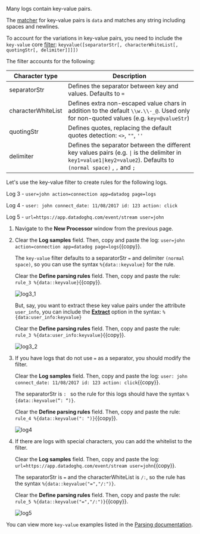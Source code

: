 Many logs contain key-value pairs.

The <a href="https://docs.datadoghq.com/logs/processing/parsing/?tab=matcher#matcher-and-filter" target="_blank">matcher</a> for key-value pairs is `data` and matches any string including spaces and newlines. 

To account for the variations in key-value pairs, you need to include the `key-value` core <a href="https://docs.datadoghq.com/logs/processing/parsing/?tab=filter#matcher-and-filter" target="_blank">filter</a>: `keyvalue([separatorStr[, characterWhiteList[, quotingStr[, delimiter]]]])`

The filter accounts for the following:

| Character type | Description |
|--------------|----------|
| separatorStr | Defines the separator between key and values. Defaults to `=` |
| characterWhiteList | Defines extra non-escaped value chars in addition to the default `\\w.\\-_@`. Used only for non-quoted values (e.g. `key=@valueStr`) |
| quotingStr | Defines quotes, replacing the default quotes detection: `<>`, `""`, `''` |
| delimiter | Defines the separator between the different key values pairs (e.g. <code>&#124;</code> is the delimiter in `key1=value1`<code>&#124;</code>`key2=value2`). Defaults to `(normal space)` , `,` and `;` |

Let's use the key-value filter to create rules for the following logs.

Log 3 - `user=john action=connection app=datadog page=logs`

Log 4 - `user: john connect_date: 11/08/2017 id: 123 action: click`

Log 5 -  `url=https://app.datadoghq.com/event/stream user=john`

1. Navigate to the **New Processor** window from the previous page.

2. Clear the **Log samples** field. Then, copy and paste the log: `user=john action=connection app=datadog page=logs`{{copy}}.

    The `key-value` filter defaults to a separatorStr `=` and delimiter `(normal space)`, so you can use the syntax `%{data::keyvalue}` for the rule.
    
    Clear the **Define parsing rules** field. Then, copy and paste the rule: `rule_3 %{data::keyvalue}`{{copy}}.

    ![log3_1](logsparsing/assets/log3_1.png)

    But, say, you want to extract these key value pairs under the attribute `user_info`, you can include the <a href="https://docs.datadoghq.com/logs/processing/parsing/?tab=matcher#parsing-a-specific-text-attribute" target="_blank">**Extract**</a> option in the syntax: `%{data:user_info:keyvalue}`

    Clear the **Define parsing rules** field. Then, copy and paste the rule: `rule_3 %{data:user_info:keyvalue}`{{copy}}.

    ![log3_2](logsparsing/assets/log3_2.png)

3. If you have logs that do not use `=` as a separator, you should modify the filter.

    Clear the **Log samples** field. Then, copy and paste the log: `user: john connect_date: 11/08/2017 id: 123 action: click`{{copy}}.

    The separatorStr is `: ` so the rule for this logs should have the syntax `%{data::keyvalue(“: “)}`.

    Clear the **Define parsing rules** field. Then, copy and paste the rule: `rule_4 %{data::keyvalue(": ")}`{{copy}}.
    
    ![log4](logsparsing/assets/log4.png)

4. If there are logs with special characters, you can add the whitelist to the filter.

    Clear the **Log samples** field. Then, copy and paste the log: `url=https://app.datadoghq.com/event/stream user=john`{{copy}}.

    The separatorStr is `=` and the characterWhiteList is `/:`, so the rule has the syntax `%{data::keyvalue("=","/:")}`.

    Clear the **Define parsing rules** field. Then, copy and paste the rule: `rule_5 %{data::keyvalue("=","/:")}`{{copy}}.

    ![log5](logsparsing/assets/log5.png)

You can view more `key-value` examples listed in the <a href="https://docs.datadoghq.com/logs/processing/parsing/?tab=filter#key-value-or-logfmt" target="_blank">Parsing documentation</a>. 